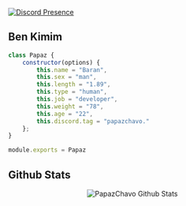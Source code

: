 [![Discord Presence](https://lanyard-profile-readme.vercel.app/api/770067487097749534?hideDiscrim=true)](https://discord.com/users/770067487097749534)

<h2>Ben Kimim</h2>



```js
class Papaz {
    constructor(options) {
        this.name = "Baran",
        this.sex = "man",
        this.length = "1.89",
        this.type = "human",
        this.job = "developer",
        this.weight = "78",
        this.age = "22",
        this.discord.tag = "papazchavo."
    };
}

module.exports = Papaz
```

## Github Stats
<p align="center"><img src="https://github-readme-streak-stats.herokuapp.com?user=mirasaki&theme=github-dark&hide_border=true&background=DD272702" alt="PapazChavo Github Stats" /></p>
